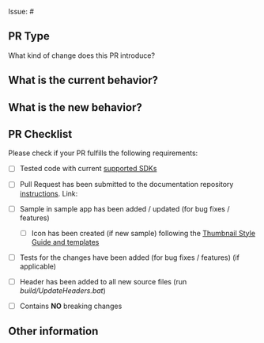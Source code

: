 Issue: #
<!-- Link to relevant issue. All PRs should be associated with an issue -->

## PR Type
What kind of change does this PR introduce?
<!-- Please uncomment one ore more that apply to this PR -->

<!-- - Bugfix -->
<!-- - Feature -->
<!-- - Code style update (formatting) -->
<!-- - Refactoring (no functional changes, no api changes) -->
<!-- - Build or CI related changes -->
<!-- - Documentation content changes -->
<!-- - Sample app changes -->
<!-- - Other... Please describe: -->


## What is the current behavior?
<!-- Please describe the current behavior that you are modifying, or link to a relevant issue. -->


## What is the new behavior?


## PR Checklist

Please check if your PR fulfills the following requirements:

- [ ] Tested code with current [supported SDKs](../readme.md#supported)
- [ ] Pull Request has been submitted to the documentation repository [instructions](../blob/master/contributing.md#-adding-documentation). Link: <!-- docs PR link -->
- [ ] Sample in sample app has been added / updated (for bug fixes / features)
    - [ ] Icon has been created (if new sample) following the [Thumbnail Style Guide and templates](https://github.com/windows-toolkit/WindowsCommunityToolkit-design-assets)
- [ ] Tests for the changes have been added (for bug fixes / features) (if applicable)
- [ ] Header has been added to all new source files (run *build/UpdateHeaders.bat*)
- [ ] Contains **NO** breaking changes


<!-- If this PR contains a breaking change, please describe the impact and migration path for existing applications below. 
     Please note that breaking changes are likely to be rejected -->


## Other information
